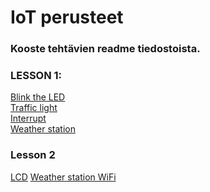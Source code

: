 # IoT perusteet
### Kooste tehtävien readme tiedostoista.

### LESSON 1:
[Blink the LED](https://github.com/lilahaj/IoT-perusteet/blob/main/Lesson%201/Blink_the_LED_README.md)  
[Traffic light](https://github.com/lilahaj/IoT-perusteet/blob/main/Lesson%201/Interrupt_README.md)  
[Interrupt](https://github.com/lilahaj/IoT-perusteet/blob/main/Lesson%201/Interrupt_README.md)  
[Weather station](https://github.com/lilahaj/IoT-perusteet/blob/main/Lesson%201/Weather_station_README.md)

### Lesson 2
[LCD]()
[Weather station WiFi]()
